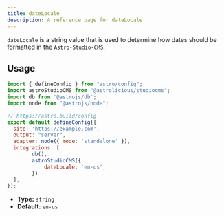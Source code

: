```yaml
---
title: dateLocale
description: A reference page for dateLocale
---
```


`dateLocale` is a string value that is used to determine how dates should be formatted in the `Astro-Studio-CMS`.

## Usage

```js title="astro.config.mjs"  {14}
import { defineConfig } from "astro/config";
import astroStudioCMS from "@astrolicious/studiocms";
import db from '@astrojs/db';
import node from "@astrojs/node";

// https://astro.build/config
export default defineConfig({
  site: 'https://example.com',
  output: "server",
  adapter: node({ mode: 'standalone' }),
  integrations: [
        db(),
        astroStudioCMS({
            dateLocale: 'en-us',
        })
  ],
});
```

- **Type:** `string`
- **Default:** `en-us`
